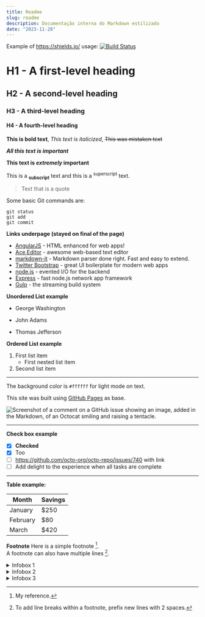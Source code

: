 ```yaml
---
title: Readme
slug: readme
description: Documentação interna do Markdown estilizado
date: "2023-11-28"
---
```


Example of https://shields.io/ usage:   [![Build Status](https://travis-ci.org/joemccann/dillinger.svg?branch=master)](https://travis-ci.org/joemccann/dillinger)

# H1 - A first-level heading
## H2 - A second-level heading
### H3 - A third-level heading
#### H4 - A fourth-level heading

**This is bold text**, _This text is italicized_, ~~This was mistaken text~~

***All this text is important***

**This text is _extremely_ important**

This is a **<sub>subscript</sub>** text and this is a <sup>superscript</sup> text.

> Text that is a quote

Some basic Git commands are:
```
git status
git add
git commit
```
**Links underpage (stayed on final of the page)**
- [AngularJS] - HTML enhanced for web apps!
- [Ace Editor] - awesome web-based text editor
- [markdown-it] - Markdown parser done right. Fast and easy to extend.
- [Twitter Bootstrap] - great UI boilerplate for modern web apps
- [node.js] - evented I/O for the backend
- [Express] - fast node.js network app framework
- [Gulp] - the streaming build system

**Unordered List example**
- George Washington
* John Adams
+ Thomas Jefferson

**Ordered List example**
1. First list item
     - First nested list item
2. Second list item

---

The background color is `#ffffff` for light mode on text.

This site was built using [GitHub Pages](https://pages.github.com/) as base.

![Screenshot of a comment on a GitHub issue showing an image, added in the Markdown, of an Octocat smiling and raising a tentacle.](https://myoctocat.com/assets/images/base-octocat.svg)

---

**Check box example**

- [x] **Checked**
- [x] Too
- [ ] https://github.com/octo-org/octo-repo/issues/740 with link
- [ ] Add delight to the experience when all tasks are complete

---

**Table example:**

| Month | Savings |
| -------- | ------- |
| January | $250 |
| February | $80 |
| March | $420 |  

**Footnote**
Here is a simple footnote [^1].  
A footnote can also have multiple lines [^2].

<!-- adding comentary (like html) -->

<details>
  <summary>Infobox 1</summary>

  Simple -> insert anything here
</details>

<details class="warning">
  <summary>Infobox 2</summary>

  Warning infobox -> insert anything here </br>
  This is another line. 
  ```sh
  echo "Hello World."
  ```
  hey
</details>

<details class="error">
  <summary>Infobox 3</summary>

  Danger infobox -> insert anything here </br>
  This is another line. 
  ```sh
  echo "Hello World."
  ```
  hey
</details>

<!-- References of footnote, can put on middle of the code, but appears on final -->
[^1]: My reference.
[^2]: To add line breaks within a footnote, prefix new lines with 2 spaces.


[//]: # (These are reference links used in the body of this note and get stripped out when the markdown processor does its job. There is no need to format nicely because it shouldn't be seen.)

   [dill]: <https://github.com/joemccann/dillinger>
   [git-repo-url]: <https://github.com/joemccann/dillinger.git>
   [john gruber]: <http://daringfireball.net>
   [df1]: <http://daringfireball.net/projects/markdown/>
   [markdown-it]: <https://github.com/markdown-it/markdown-it>
   [Ace Editor]: <http://ace.ajax.org>
   [node.js]: <http://nodejs.org>
   [Twitter Bootstrap]: <http://twitter.github.com/bootstrap/>
   [jQuery]: <http://jquery.com>
   [@tjholowaychuk]: <http://twitter.com/tjholowaychuk>
   [express]: <http://expressjs.com>
   [AngularJS]: <http://angularjs.org>
   [Gulp]: <http://gulpjs.com>

   [PlDb]: <https://github.com/joemccann/dillinger/tree/master/plugins/dropbox/README.md>
   [PlGh]: <https://github.com/joemccann/dillinger/tree/master/plugins/github/README.md>
   [PlGd]: <https://github.com/joemccann/dillinger/tree/master/plugins/googledrive/README.md>
   [PlOd]: <https://github.com/joemccann/dillinger/tree/master/plugins/onedrive/README.md>
   [PlMe]: <https://github.com/joemccann/dillinger/tree/master/plugins/medium/README.md>
   [PlGa]: <https://github.com/RahulHP/dillinger/blob/master/plugins/googleanalytics/README.md>
